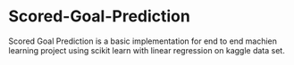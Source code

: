 # Scored-Goal-Prediction
Scored Goal Prediction is a basic implementation for end to end machien learning project using scikit learn with linear regression on kaggle data set.
